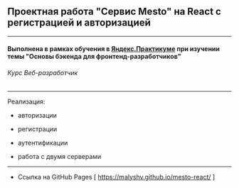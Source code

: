 ## Проектная работа "Сервис Mesto" на React с регистрацией и авторизацией
------

#### Выполнена в рамках обучения в [**Яндекс.Практикуме**](https://praktikum.yandex.ru/ "Яндекс.Практикум") при изучении темы "Основы бэкенда для фронтенд-разработчиков"
###### Курс Веб-разработчик
------

Реализация:

* авторизации
* регистрации
* аутентификации

* работа с двумя серверами
-----

* Ссылка на GitHub Pages [ https://malyshv.github.io/mesto-react/ ]